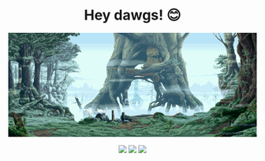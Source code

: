 <h1 align="center">Hey dawgs! 😊</h1>

<p align="center"><img src="NW0mK39.gif" alt="uwu"></p>
<p align="center">
  <img src="https://api.visitorbadge.io/api/visitors?path=whatcolorisyourbugati&countColor=%23e37383">
  <img src="https://img.shields.io/github/followers/whatcolorisyourbugati?color=e37383&style=for-the-badge&logo=github&label=Follow">
  <img src="https://img.shields.io/github/stars/whatcolorisyourbugati?color=e37383&style=for-the-badge&logo=github&label=Stars">
</p>
